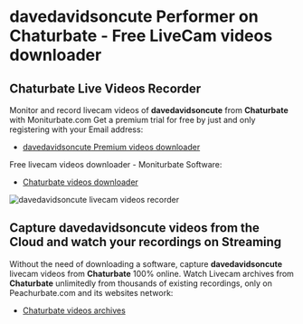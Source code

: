 # davedavidsoncute Performer on Chaturbate - Free LiveCam videos downloader

## Chaturbate Live Videos Recorder

Monitor and record livecam videos of **davedavidsoncute** from **Chaturbate** with Moniturbate.com
Get a premium trial for free by just and only registering with your Email address:
* [davedavidsoncute Premium videos downloader](https://moniturbate.com/request-demo-licence-key.html)

Free livecam videos downloader - Moniturbate Software:
* [Chaturbate videos downloader](https://moniturbate.com/moniturbate-download-software.html)

![davedavidsoncute livecam videos recorder](https://peachurnet.com/templates/moniturbate-software.png)


## Capture davedavidsoncute videos from the Cloud and watch your recordings on Streaming

Without the need of downloading a software, capture **davedavidsoncute** livecam videos from **Chaturbate** 100% online.
Watch Livecam archives from **Chaturbate** unlimitedly from thousands of existing recordings, only on Peachurbate.com and its websites network:
* [Chaturbate videos archives](https://peachurnet.com/)